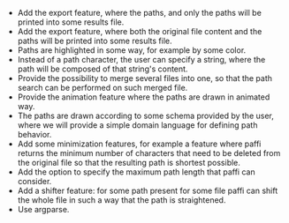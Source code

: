 - Add the export feature, where the paths, and only the paths will be printed into some results file.
- Add the export feature, where both the original file content and the paths will be printed into some results file.
- Paths are highlighted in some way, for example by some color.
- Instead of a path character, the user can specify a string, where the path will be composed of that string's content.
- Provide the possibility to merge several files into one, so that the path search can be performed on such merged file.
- Provide the animation feature where the paths are drawn in animated way.
- The paths are drawn according to some schema provided by the user, where we will provide a simple domain language for defining path behavior.
- Add some minimization features, for example a feature where paffi returns the minimum number of characters that need to be deleted from the original file so that the resulting path is shortest possible.
- Add the option to specify the maximum path length that paffi can consider.
- Add a shifter feature: for some path present for some file paffi can shift the whole file in such a way that the path is straightened.
- Use argparse.